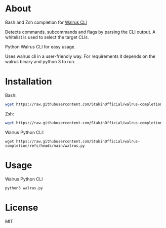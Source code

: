 # About

Bash and Zsh completion for [Walrus CLI](https://docs.walrus.site/usage/client-cli.html)

Detects commands, subcommands and flags by parsing the CLI output. A whitelist is used to select the target CLIs.

Python Walrus CLI for easy usage.

Uses walrus cli in a user-friendly way. For requirements it depends on the walrus binary and python 3 to run.

# Installation

Bash:

```sh
wget https://raw.githubusercontent.com/StakinOfficial/walrus-completion/refs/heads/main/walrus_completion.sh -O ~/walrus_completion.sh && echo "source ~/walrus_completion.sh" >> ~/.bashrc

```

Zsh:

```sh
wget https://raw.githubusercontent.com/StakinOfficial/walrus-completion/refs/heads/main/walrus_completion.zsh -O ~/walrus_completion.zsh && echo "source ~/walrus_completion.zsh" >> ~/.zshrc
```

Walrus Python CLI:
```
wget https://raw.githubusercontent.com/StakinOfficial/walrus-completion/refs/heads/main/walrus.py
```

# Usage

Walrus Python CLI

```
python3 walrus.py
```
# License

MIT


